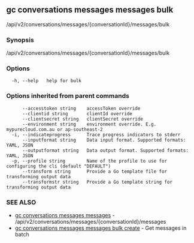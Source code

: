 ## gc conversations messages messages bulk

/api/v2/conversations/messages/{conversationId}/messages/bulk

### Synopsis

/api/v2/conversations/messages/{conversationId}/messages/bulk

### Options

```
  -h, --help   help for bulk
```

### Options inherited from parent commands

```
      --accesstoken string    accessToken override
      --clientid string       clientId override
      --clientsecret string   clientSecret override
      --environment string    environment override. E.g. mypurecloud.com.au or ap-southeast-2
  -i, --indicateprogress      Trace progress indicators to stderr
      --inputformat string    Data input format. Supported formats: YAML, JSON
      --outputformat string   Data output format. Supported formats: YAML, JSON
  -p, --profile string        Name of the profile to use for configuring the cli (default "DEFAULT")
      --transform string      Provide a Go template file for transforming output data
      --transformstr string   Provide a Go template string for transforming output data
```

### SEE ALSO

* [gc conversations messages messages](gc_conversations_messages_messages.html)	 - /api/v2/conversations/messages/{conversationId}/messages
* [gc conversations messages messages bulk create](gc_conversations_messages_messages_bulk_create.html)	 - Get messages in batch


